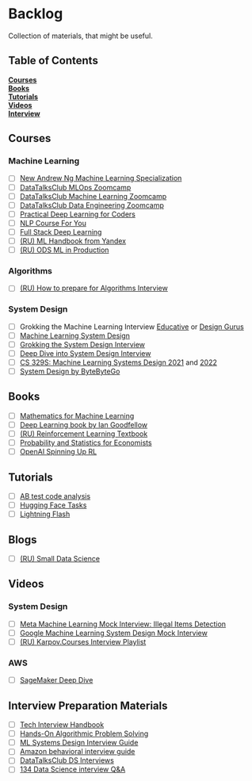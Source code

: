 # Backlog
Collection of materials, that might be useful.


## Table of Contents
**[Courses](#courses)**<br>
**[Books](#books)**<br>
**[Tutorials](#tutorials)**<br>
**[Videos](#videos)**<br>
**[Interview](#interview-preparation-materials)**<br>


## Courses
### Machine Learning
- [ ] [New Andrew Ng Machine Learning Specialization](https://www.coursera.org/specializations/machine-learning-introduction)
- [ ] [DataTalksClub MLOps Zoomcamp](https://github.com/DataTalksClub/mlops-zoomcamp)
- [ ] [DataTalksClub Machine Learning Zoomcamp](https://github.com/alexeygrigorev/mlbookcamp-code/tree/master/course-zoomcamp)
- [ ] [DataTalksClub Data Engineering Zoomcamp](https://github.com/DataTalksClub/data-engineering-zoomcamp/)
- [ ] [Practical Deep Learning for Coders](https://course.fast.ai)
- [ ] [NLP Course For You](https://lena-voita.github.io/nlp_course.html)
- [ ] [Full Stack Deep Learning](https://fullstackdeeplearning.com)
- [ ] [(RU) ML Handbook from Yandex](https://ml-handbook.ru)
- [ ] [(RU) ODS ML in Production](https://ods.ai/tracks/ml-in-production-spring-22)

### Algorithms
- [ ] [(RU) How to prepare for Algorithms Interview](https://practicum.yandex.ru/algorithms-interview/)


### System Design
- [ ] Grokking the Machine Learning Interview [Educative](https://www.educative.io/courses/grokking-the-machine-learning-interview) or [Design Gurus](https://designgurus.org/course/grokking-the-system-design-interview)
- [ ] [Machine Learning System Design](https://www.educative.io/courses/machine-learning-system-design)
- [ ] [Grokking the System Design Interview](https://www.educative.io/courses/grokking-the-system-design-interview)
- [ ] [Deep Dive into System Design Interview](https://www.educative.io/path/deep-dive-into-system-design-interview)
- [ ] [CS 329S: Machine Learning Systems Design 2021](https://stanford-cs329s.github.io/2021/syllabus.html) and [2022](https://stanford-cs329s.github.io/syllabus.html)
- [ ] [System Design by ByteByteGo](https://bytebytego.com)

## Books
- [ ] [Mathematics for Machine Learning](https://mml-book.github.io)
- [ ] [Deep Learning book by Ian Goodfellow](https://www.deeplearningbook.org)
- [ ] [(RU) Reinforcement Learning Textbook](https://arxiv.org/abs/2201.09746)
- [ ] [Probability and Statistics for Economists](https://www.ssc.wisc.edu/~bhansen/probability/Probability.pdf)
- [ ] [OpenAI Spinning Up RL](https://spinningup.openai.com/en/latest/)

## Tutorials
- [ ] [AB test code analysis](https://alex.gladkikh.org/dataanalytics/abtest/job/2022/06/30/analyze-AB-test.html)
- [ ] [Hugging Face Tasks](https://huggingface.co/tasks)
- [ ] [Lightning Flash](https://lightning-flash.readthedocs.io/en/latest/)

## Blogs
- [ ] [(RU) Small Data Science](https://dyakonov.org)

## Videos

### System Design
- [ ] [Meta Machine Learning Mock Interview: Illegal Items Detection](https://www.youtube.com/watch?v=FpuiovvSPYc)
- [ ] [Google Machine Learning System Design Mock Interview](https://www.youtube.com/watch?v=uF1V2MqX2U0)
- [ ] [(RU) Karpov.Courses Interview Playlist](https://www.youtube.com/watch?v=VPg2Uu1MYgI&list=PLBRXq5LaddfzDBjg6soIwJJA2klXXs6ni&index=13)

### AWS
- [ ] [SageMaker Deep Dive](https://www.youtube.com/playlist?list=PLhr1KZpdzukcOr_6j_zmSrvYnLUtgqsZz)


## Interview Preparation Materials
- [ ] [Tech Interview Handbook](https://www.techinterviewhandbook.org)
- [ ] [Hands-On Algorithmic Problem Solving](https://github.com/liyin2015/python-coding-interview/blob/master/Easy-Book/main.pdf)
- [ ] [ML Systems Design Interview Guide](http://patrickhalina.com/posts/ml-systems-design-interview-guide/)
- [ ] [Amazon behavioral interview guide](https://igotanoffer.com/blogs/tech/amazon-behavioral-interview)
- [ ] [DataTalksClub DS Interviews](https://ds-interviews.org)
- [ ] [134 Data Science interview Q&A](https://github.com/achuthasubhash/Complete-Life-Cycle-of-a-Data-Science-Project/blob/master/data%20science%20interview%20questions%20by%20steve.pdf)
